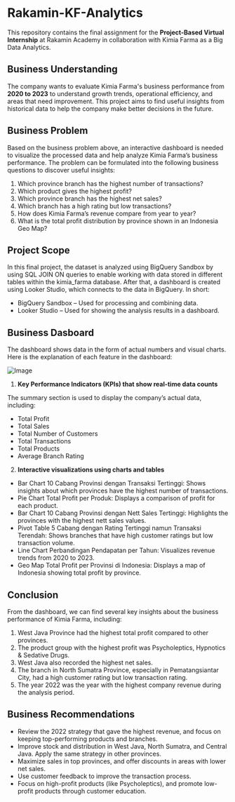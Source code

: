 # **Rakamin-KF-Analytics**
This repository contains the final assignment for the **Project-Based Virtual Internship** at Rakamin Academy in collaboration with Kimia Farma as a Big Data Analytics.

## Business Understanding
The company wants to evaluate Kimia Farma's business performance from **2020 to 2023** to understand growth trends, operational efficiency, and areas that need improvement. This project aims to find useful insights from historical data to help the company make better decisions in the future.

## Business Problem
Based on the business problem above, an interactive dashboard is needed to visualize the processed data and help analyze Kimia Farma’s business performance. The problem can be formulated into the following business questions to discover useful insights:
1. Which province branch has the highest number of transactions?
2. Which product gives the highest profit?
3. Which province branch has the highest net sales?
4. Which branch has a high rating but low transactions?
5. How does Kimia Farma’s revenue compare from year to year?
6. What is the total profit distribution by province shown in an Indonesia Geo Map?

## Project Scope
In this final project, the dataset is analyzed using BigQuery Sandbox by using SQL JOIN ON queries to enable working with data stored in different tables within the kimia_farma database. After that, a dashboard is created using Looker Studio, which connects to the data in BigQuery.
In short:
* BigQuery Sandbox – Used for processing and combining data.
* Looker Studio – Used for showing the analysis results in a dashboard.

## Business Dasboard
The dashboard shows data in the form of actual numbers and visual charts. Here is the explanation of each feature in the dashboard:

![Image](https://github.com/user-attachments/assets/6d1c9487-f1d5-40ed-bd14-9e378663cd3d)

1. **Key Performance Indicators (KPIs) that show real-time data counts**

The summary section is used to display the company’s actual data, including:
* Total Profit
* Total Sales
* Total Number of Customers
* Total Transactions
* Total Products
* Average Branch Rating

2. **Interactive visualizations using charts and tables**
* Bar Chart 10 Cabang Provinsi dengan Transaksi Tertinggi: Shows insights about which provinces have the highest number of transactions.
* Pie Chart Total Profit per Produk: Displays a comparison of profit for each product.
* Bar Chart 10 Cabang Provinsi dengan Nett Sales Tertinggi: Highlights the provinces with the highest nett sales values.
* Pivot Table 5 Cabang dengan Rating Tertinggi namun Transaksi Terendah: Shows branches that have high customer ratings but low transaction volume.
* Line Chart Perbandingan Pendapatan per Tahun: Visualizes revenue trends from 2020 to 2023.
* Geo Map Total Profit per Provinsi di Indonesia: Displays a map of Indonesia showing total profit by province.

## Conclusion
From the dashboard, we can find several key insights about the business performance of Kimia Farma, including:
1. West Java Province had the highest total profit compared to other provinces.
2. The product group with the highest profit was Psycholeptics, Hypnotics & Sedative Drugs.
3. West Java also recorded the highest net sales.
4. The branch in North Sumatra Province, especially in Pematangsiantar City, had a high customer rating but low transaction rating.
5. The year 2022 was the year with the highest company revenue during the analysis period.

## Business Recommendations
* Review the 2022 strategy that gave the highest revenue, and focus on keeping top-performing products and branches.
* Improve stock and distribution in West Java, North Sumatra, and Central Java. Apply the same strategy in other provinces.
* Maximize sales in top provinces, and offer discounts in areas with lower net sales.
* Use customer feedback to improve the transaction process.
* Focus on high-profit products (like Psycholeptics), and promote low-profit products through customer education.
